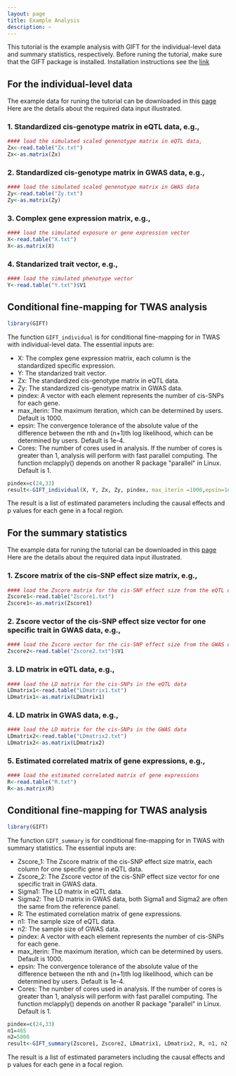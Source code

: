 ```yaml
---
layout: page
title: Example Analysis
description: ~
---
```

This tutorial is the example analysis with GIFT for the individual-level data and summary statistics, respectively. Before runing the tutorial, make sure that the GIFT package is installed. Installation instructions see the [link](https://yuanzhongshang.github.io/GIFT/documentation/02_installation.html)

## For the individual-level data
The example data for runing the tutorial can be downloaded in this [page](https://yuanzhongshang.github.io/GIFT/documentation/03_data.html)
Here are the details about the required data input illustrated. 
### 1. Standardized cis-genotype matrix in eQTL data, e.g.,
```r
#### load the simulated scaled genenotype matrix in eQTL data,
Zx<-read.table("Zx.txt")
Zx<-as.matrix(Zx)
```

### 2. Standardized cis-genotype matrix in GWAS data,  e.g.,
```r
#### load the simulated scaled genenotype matrix in GWAS data
Zy<-read.table("Zy.txt")
Zy<-as.matrix(Zy)
```

### 3. Complex gene expression matrix,  e.g.,
```r
#### load the simulated exposure or gene expression vector
X<-read.table("X.txt")
X<-as.matrix(X)
```

### 4. Standarized trait vector,  e.g.,
```r
#### load the simulated phenotype vector
Y<-read.table("Y.txt")$V1
```

## Conditional fine-mapping for TWAS analysis
```r
library(GIFT)
``` 
The function `GIFT_individual` is for conditional fine-mapping for in TWAS with individual-level data. The essential inputs are:
- X: The complex gene expression matrix, each column is the standardized specific expression. 
- Y: The standarized trait vector.
- Zx: The standardized cis-genotype matrix in eQTL data.
- Zy: The standardized cis-genotype matrix in GWAS data.
- pindex: A vector with each element represents the number of cis-SNPs for each gene.
- max_iterin: The maximum iteration, which can be determined by users. Default is 1000. 
- epsin: The convergence tolerance of the absolute value of the difference between the nth and (n+1)th log likelihood, which can be determined by users. Default is 1e-4. 
- Cores: The number of cores used in analysis. If the number of cores is greater than 1, analysis will perform with fast parallel computing. The function mclapply() depends on another R package "parallel" in Linux. Default is 1.

```r
pindex=c(24,33)
result<-GIFT_individual(X, Y, Zx, Zy, pindex, max_iterin =1000,epsin=1e-4,Cores=1)
```
The result is a list of estimated parameters including the causal effects and p values for each gene in a focal region. 

## For the summary statistics
The example data for runing the tutorial can be downloaded in this [page](https://yuanzhongshang.github.io/GIFT/documentation/03_data.html)
Here are the details about the required data input illustrated. 
### 1. Zscore matrix of the cis-SNP effect size matrix, e.g.,
```r
#### load the Zscore matrix for the cis-SNP effect size from the eQTL data
Zscore1<-read.table("Zscore1.txt")
Zscore1<-as.matrix(Zscore1)
```

### 2. Zscore vector of the cis-SNP effect size vector for one specific trait in GWAS data,  e.g.,
```r
#### load the Zscore vector for the cis-SNP effect size from the GWAS data
Zscore2<-read.table("Zscore2.txt")$V1
```

### 3. LD matrix in eQTL data,  e.g.,
```r
#### load the LD matrix for the cis-SNPs in the eQTL data
LDmatrix1<-read.table("LDmatrix1.txt")
LDmatrix1<-as.matrix(LDmatrix1)
```

### 4. LD matrix in GWAS data,  e.g.,
```r
#### load the LD matrix for the cis-SNPs in the GWAS data
LDmatrix2<-read.table("LDmatrix2.txt")
LDmatrix2<-as.matrix(LDmatrix2)
```
### 5. Estimated correlated matrix of gene expressions,  e.g.,
```r
#### load the estimated correlated matrix of gene expressions
R<-read.table("R.txt")
R<-as.matrix(R)
``` 

## Conditional fine-mapping for TWAS analysis
```r
library(GIFT)
``` 
The function `GIFT_summary` is for conditional fine-mapping for in TWAS with summary statistics. The essential inputs are:
- Zscore_1: The Zscore matrix of the cis-SNP effect size matrix, each column for one specific gene in eQTL data.
- Zscore_2: The Zscore vector of the cis-SNP effect size vector for one specific trait in GWAS data.
- Sigma1: The LD matrix in eQTL data.
- Sigma2: The LD matrix in GWAS data, both Sigma1 and Sigma2 are often the same from the reference panel.
- R: The estimated correlation matrix of gene expressions.
- n1: The sample size of eQTL data.
- n2: The sample size of GWAS data.
- pindex: A vector with each element represents the number of cis-SNPs for each gene.
- max_iterin: The maximum iteration, which can be determined by users. Default is 1000. 
- epsin: The convergence tolerance of the absolute value of the difference between the nth and (n+1)th log likelihood, which can be determined by users. Default is 1e-4. 
- Cores: The number of cores used in analysis. If the number of cores is greater than 1, analysis will perform with fast parallel computing. The function mclapply() depends on another R package "parallel" in Linux. Default is 1.

```r
pindex=c(24,33)
n1=465
n2=5000
result<-GIFT_summary(Zscore1, Zscore2, LDmatrix1, LDmatrix2, R, n1, n2, pindex, max_iterin =1000,epsin=1e-4, Cores=1)

```
The result is a list of estimated parameters including the causal effects and p values for each gene in a focal region. 

